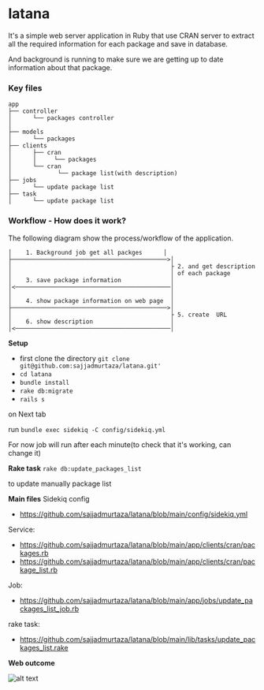 # latana

It's a simple web server application in Ruby that use CRAN server to extract all the required information for each package and save in database.

And background is running to make sure we are getting up to date information about that package.

### Key files

    
    app
    ├── controller
    │      └── packages controller                             
    │
    ├── models                    
    │      └── packages
    ├── clients
    │      ├── cran 
    │      │     └── packages               
    │      └── cran
    │             └── package list(with description)
    ├── jobs                    
    │      └── update package list
    ├── task                    
    │      └── update package list


### Workflow - How does it work?

The following diagram show the process/workflow of the application.


 
    │    1. Background job get all packges      │ 
    ├────────────────────────────────────────────>│     
    │                                             ├ 2. and get description
    │                                             │ of each package
    │    3. save package information              │               
    │<────────────────────────────────────────────│
    │                                             │
    │    4. show package information on web page  │
    ├────────────────────────────────────────────>│ 
    │                                             ├ 5. create  URL    
    │    6. show description                      │ 
    │<────────────────────────────────────────────│

**Setup**

* first clone the directory 
                      ```
                      git clone git@github.com:sajjadmurtaza/latana.git'
                      ```
 *  ```cd latana```
 *  ```bundle install ```
 *  ```rake db:migrate ```
 *  ```rails s ```

 on Next tab 

 run ```bundle exec sidekiq -C config/sidekiq.yml```

 For now job will run after each minute(to check that it's working, can change it)


**Rake task**
  ```rake db:update_packages_list```   

  to update manually package list


**Main files**
Sidekiq config
- https://github.com/sajjadmurtaza/latana/blob/main/config/sidekiq.yml

Service:
  - https://github.com/sajjadmurtaza/latana/blob/main/app/clients/cran/packages.rb
  - https://github.com/sajjadmurtaza/latana/blob/main/app/clients/cran/package_list.rb      

Job:
- https://github.com/sajjadmurtaza/latana/blob/main/app/jobs/update_packages_list_job.rb

rake task:
- https://github.com/sajjadmurtaza/latana/blob/main/lib/tasks/update_packages_list.rake

**Web outcome**

![alt text](https://raw.githubusercontent.com/sajjadmurtaza49/SchedulyBridge/master/app/assets/images/latana.png "Latana Screenshot")
